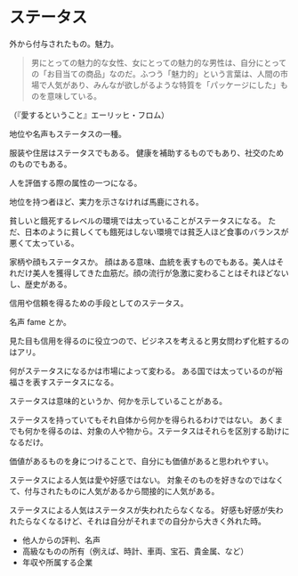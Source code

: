 # ステータス

外から付与されたもの。魅力。

> 男にとっての魅力的な女性、女にとっての魅力的な男性は、自分にとっての「お目当ての商品」なのだ。ふつう「魅力的」という言葉は、人間の市場で人気があり、みんなが欲しがるような特質を「パッケージにした」ものを意味している。

（『愛するということ』エーリッヒ・フロム）

地位や名声もステータスの一種。

服装や住居はステータスでもある。
健康を補助するものでもあり、社交のためのものでもある。

人を評価する際の属性の一つになる。

地位を持つ者ほど、実力を示さなければ馬鹿にされる。

貧しいと餓死するレベルの環境では太っていることがステータスになる。
ただ、日本のように貧しくても餓死はしない環境では貧乏人ほど食事のバランスが悪くて太っている。

家柄や顔もステータスか。
顔はある意味、血統を表すものでもある。美人はそれだけ美人を獲得してきた血筋だ。顔の流行が急激に変わることはそれほどないし、歴史がある。

信用や信頼を得るための手段としてのステータス。

名声 fame とか。

見た目も信用を得るのに役立つので、ビジネスを考えると男女問わず化粧するのはアリ。

何がステータスになるかは市場によって変わる。
ある国では太っているのが裕福さを表すステータスになる。

ステータスは意味的というか、何かを示していることがある。

ステータスを持っていてもそれ自体から何かを得られるわけではない。
あくまでも何かを得るのは、対象の人や物から。ステータスはそれらを区別する助けになるだけ。

価値があるものを身につけることで、自分にも価値があると思われやすい。

ステータスによる人気は愛や好感ではない。
対象そのものを好きなのではなくて、付与されたものに人気があるから間接的に人気がある。

ステータスによる人気はステータスが失われたらなくなる。
好感も好感が失われたらなくなるけど、それは自分がそれまでの自分から大きく外れた時。

- 他人からの評判、名声
- 高級なものの所有（例えば、時計、車両、宝石、貴金属、など）
- 年収や所属する企業
